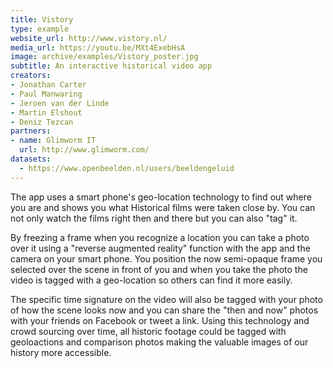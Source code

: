 ```yaml
---
title: Vistory
type: example
website_url: http://www.vistory.nl/
media_url: https://youtu.be/MXt4ExebHsA
image: archive/examples/Vistory_poster.jpg
subtitle: An interactive historical video app
creators:
- Jonathan Carter
- Paul Manwaring
- Jeroen van der Linde
- Martin Elshout
- Deniz Tezcan
partners:
- name: Glimworm IT
  url: http://www.glimworm.com/
datasets:
  - https://www.openbeelden.nl/users/beeldengeluid
---
```


The app uses a smart phone's geo-location technology to find out where you are and shows you what Historical films were taken close by. You can not only watch the films right then and there but you can also "tag" it.

By freezing a frame when you recognize a location you can take a photo over it using a "reverse augmented reality" function with the app and the camera on your smart phone. You position the now semi-opaque frame you selected over the scene in front of you and when you take the photo the video is tagged with a geo-location so others can find it more easily.

The specific time signature on the video will also be tagged with your photo of how the scene looks now and you can share the "then and now" photos with your friends on Facebook or tweet a link. Using this technology and crowd sourcing over time, all historic footage could be tagged with geoloactions and comparison photos making the valuable images of our history more accessible.
